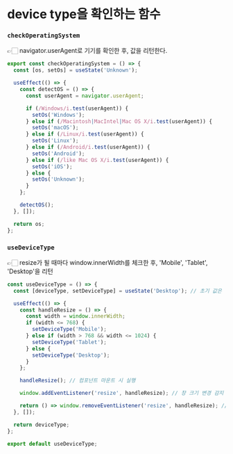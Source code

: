 # device type을 확인하는 함수

### `checkOperatingSystem` &#x20;

👉🏻 navigator.userAgent로 기기를 확인한 후, 값을 리턴한다.&#x20;

```typescript
export const checkOperatingSystem = () => {
  const [os, setOs] = useState('Unknown');

  useEffect(() => {
    const detectOS = () => {
      const userAgent = navigator.userAgent;

      if (/Windows/i.test(userAgent)) {
        setOs('Windows');
      } else if (/Macintosh|MacIntel|Mac OS X/i.test(userAgent)) {
        setOs('macOS');
      } else if (/Linux/i.test(userAgent)) {
        setOs('Linux');
      } else if (/Android/i.test(userAgent)) {
        setOs('Android');
      } else if (/like Mac OS X/i.test(userAgent)) {
        setOs('iOS');
      } else {
        setOs('Unknown');
      }
    };

    detectOS();
  }, []);

  return os;
};
```



### `useDeviceType`&#x20;

👉🏻 resize가 될 때마다 window.innerWidth를 체크한 후, 'Mobile', 'Tablet', 'Desktop'을 리턴

```typescript
const useDeviceType = () => {
  const [deviceType, setDeviceType] = useState('Desktop'); // 초기 값은 'Desktop'

  useEffect(() => {
    const handleResize = () => {
      const width = window.innerWidth;
      if (width <= 768) {
        setDeviceType('Mobile');
      } else if (width > 768 && width <= 1024) {
        setDeviceType('Tablet');
      } else {
        setDeviceType('Desktop');
      }
    };

    handleResize(); // 컴포넌트 마운트 시 실행

    window.addEventListener('resize', handleResize); // 창 크기 변경 감지

    return () => window.removeEventListener('resize', handleResize); // 클린업
  }, []);

  return deviceType;
};

export default useDeviceType;
```
